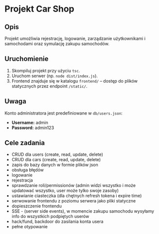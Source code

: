 # Projekt Car Shop

## Opis
Projekt umożliwia rejestrację, logowanie, zarządzanie użytkownikami i samochodami oraz symulację zakupu samochodów.

## Uruchomienie
1. Skompiluj projekt przy użyciu `tsc`.
2. Uruchom serwer (np. `node dist/index.js`).
3. Frontend znajduje się w katalogu `frontend/` – dostęp do plików statycznych przez endpoint `/static/`.

## Uwaga
Konto administratora jest predefiniowane w `db/users.json`:
- **Username:** admin
- **Password:** admin123

## Cele zadania
- CRUD dla users (create, read, update, delete)
- CRUD dla cars (create, read, update, delete)
- zapis do bazy danych w formie plików json
- obsługa błędów
- logowanie
- rejestracja
- sprawdzanie roli/permissionów (admin widzi wszystko i może updatować wszystko, user może tylko swoje zasoby)
- ustawianie ciasteczka (dla chętnych refresh tokena i expire time)
- serwowanie frontendu z poziomu serwera jako pliki statyczne
- dopieszczenie frontendu
- SSE - (server side events), w momencie zakupu samochodu wysyłamy info do wszystkich podpiętych userów
- hack/fund, backdoor do zasilania konta usera
- pełne otypowanie